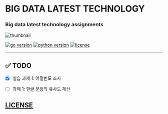 # BIG DATA LATEST TECHNOLOGY

### Big data latest technology assignments

![thumbnail](https://www.analyticsinsight.net/wp-content/uploads/2019/11/Next-for-Big-Data.jpg)

[![go version](https://img.shields.io/badge/go-1.14-00add8)](https://go.dev/)
[![python version](https://img.shields.io/badge/python-3.7.7-306998)](https://www.python.org/)
[![license](https://img.shields.io/badge/license-GPL-blue)](https://github.com/joshua-dev/bigdata/blob/master/LICENSE)

---

## :white_check_mark: TODO

- [x] 실습 과제 1: 어절빈도 조사
- [ ] 과제 1: 한글 문장의 유사도 계산



## [LICENSE](https://github.com/joshua-dev/bigdata/blob/master/LICENSE)
